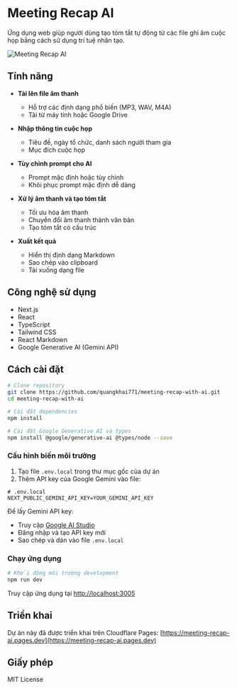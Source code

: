 # Meeting Recap AI

Ứng dụng web giúp người dùng tạo tóm tắt tự động từ các file ghi âm cuộc họp bằng cách sử dụng trí tuệ nhân tạo.

![Meeting Recap AI](https://i.imgur.com/YQ6GmVh.png)

## Tính năng

- **Tải lên file âm thanh**
  - Hỗ trợ các định dạng phổ biến (MP3, WAV, M4A)
  - Tải từ máy tính hoặc Google Drive

- **Nhập thông tin cuộc họp**
  - Tiêu đề, ngày tổ chức, danh sách người tham gia
  - Mục đích cuộc họp

- **Tùy chỉnh prompt cho AI**
  - Prompt mặc định hoặc tùy chỉnh
  - Khôi phục prompt mặc định dễ dàng

- **Xử lý âm thanh và tạo tóm tắt**
  - Tối ưu hóa âm thanh
  - Chuyển đổi âm thanh thành văn bản
  - Tạo tóm tắt có cấu trúc

- **Xuất kết quả**
  - Hiển thị định dạng Markdown
  - Sao chép vào clipboard
  - Tải xuống dạng file

## Công nghệ sử dụng

- Next.js
- React
- TypeScript
- Tailwind CSS
- React Markdown
- Google Generative AI (Gemini API)

## Cách cài đặt

```bash
# Clone repository
git clone https://github.com/quangkhai771/meeting-recap-with-ai.git
cd meeting-recap-with-ai

# Cài đặt dependencies
npm install

# Cài đặt Google Generative AI và types
npm install @google/generative-ai @types/node --save
```

### Cấu hình biến môi trường

1. Tạo file `.env.local` trong thư mục gốc của dự án
2. Thêm API key của Google Gemini vào file:

```
# .env.local
NEXT_PUBLIC_GEMINI_API_KEY=YOUR_GEMINI_API_KEY
```

Để lấy Gemini API key:
- Truy cập [Google AI Studio](https://makersuite.google.com/app/apikey)
- Đăng nhập và tạo API key mới
- Sao chép và dán vào file `.env.local`

### Chạy ứng dụng

```bash
# Khởi động môi trường development
npm run dev
```

Truy cập ứng dụng tại [http://localhost:3005](http://localhost:3005)

## Triển khai

Dự án này đã được triển khai trên Cloudflare Pages: [https://meeting-recap-ai.pages.dev](https://meeting-recap-ai.pages.dev)

## Giấy phép

MIT License
